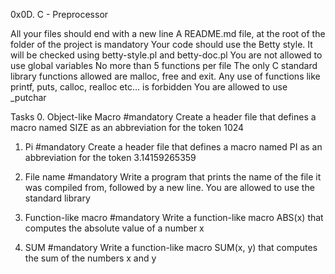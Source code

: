 0x0D. C - Preprocessor

All your files should end with a new line
A README.md file, at the root of the folder of the project is mandatory
Your code should use the Betty style. It will be checked using betty-style.pl and betty-doc.pl
You are not allowed to use global variables
No more than 5 functions per file
The only C standard library functions allowed are malloc, free and exit. Any use of functions like printf, puts, calloc, realloc etc… is forbidden
You are allowed to use _putchar

Tasks
0. Object-like Macro
#mandatory
Create a header file that defines a macro named SIZE as an abbreviation for the token 1024

1. Pi
#mandatory
Create a header file that defines a macro named PI as an abbreviation for the token 3.14159265359

2. File name
#mandatory
Write a program that prints the name of the file it was compiled from, followed by a new line.
You are allowed to use the standard library

3. Function-like macro
#mandatory
Write a function-like macro ABS(x) that computes the absolute value of a number x

4. SUM
#mandatory
Write a function-like macro SUM(x, y) that computes the sum of the numbers x and y
